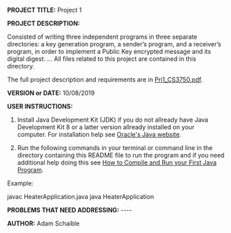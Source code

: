 **PROJECT TITLE:** Project 1

**PROJECT DESCRIPTION:**

Consisted of writing three independent programs in three separate directories: a key generation program, a sender’s program, and a receiver’s program, in order to implement a Public Key encrypted message and its digital digest.
...
All files related to this project are contained in this directory.

The full project description and requirements are in [Prj1_CS3750.pdf](https://github.com/AdamSchaible/MSU_Denver/blob/master/CS%203750%20Computer%20%26%20Network%20Security%20(Fall%202019)/Project%201/Prj1_CS3750.pdf).

**VERSION or DATE:** 10/08/2019

**USER INSTRUCTIONS:** 

1) Install Java Development Kit (JDK) if you do not allready have Java Development Kit 8 or a latter version allready installed on your computer. For installation help see [Oracle's Java website](https://www.oracle.com/java/technologies/javase-downloads.html).

2) Run the following commands in your terminal or command line in the directory containing this README file to run the program and if you need additional help doing this see [How to Compile and Run your First Java Program](https://beginnersbook.com/2013/05/first-java-program/).

Example:

javac HeaterApplication.java
java HeaterApplication

**PROBLEMS THAT NEED ADDRESSING:** ----

**AUTHOR:** Adam Schaible